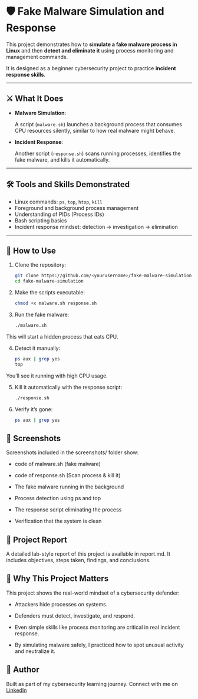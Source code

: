 # 🛡️ Fake Malware Simulation and Response  

This project demonstrates how to **simulate a fake malware process in Linux** and then **detect and eliminate it** using process monitoring and management commands.  

It is designed as a beginner cybersecurity project to practice **incident response skills**.  

---

## ⚔️ What It Does  

- **Malware Simulation**:  

  A script (`malware.sh`) launches a background process that consumes CPU resources silently, similar to how real malware might behave.  

- **Incident Response**:  

  Another script (`response.sh`) scans running processes, identifies the fake malware, and kills it automatically.  

---

## 🛠️ Tools and Skills Demonstrated  

- Linux commands: `ps`, `top`, `htop`, `kill`  
- Foreground and background process management  
- Understanding of PIDs (Process IDs)  
- Bash scripting basics  
- Incident response mindset: detection → investigation → elimination  

---

## 🚀 How to Use  

1. Clone the repository: 

   ```bash
   git clone https://github.com/<yourusername>/fake-malware-simulation.git
   cd fake-malware-simulation

2. Make the scripts executable: 

    ```bash
    chmod +x malware.sh response.sh

3. Run the fake malware:

    ```bash
    ./malware.sh

This will start a hidden process that eats CPU.

4. Detect it manually:

    ```bash
    ps aux | grep yes
    top

You’ll see it running with high CPU usage.

5. Kill it automatically with the response script:

    ```bash
    ./response.sh

6. Verify it’s gone:

    ```bash
    ps aux | grep yes

## 📸 Screenshots

Screenshots included in the screenshots/ folder show:

- code of malware.sh (fake malware)

- code of response.sh (Scan process & kill it)

- The fake malware running in the background

- Process detection using ps and top

- The response script eliminating the process

- Verification that the system is clean

## 📖 Project Report

A detailed lab-style report of this project is available in report.md.
It includes objectives, steps taken, findings, and conclusions.

## 🎯 Why This Project Matters

This project shows the real-world mindset of a cybersecurity defender:

- Attackers hide processes on systems.

- Defenders must detect, investigate, and respond.

- Even simple skills like process monitoring are critical in real incident response.

- By simulating malware safely, I practiced how to spot unusual activity and neutralize it.

## 👤 Author

Built as part of my cybersecurity learning journey.
Connect with me on [LinkedIn](www.linkedin.com/in/munavir-m)